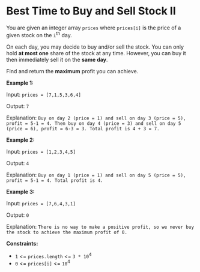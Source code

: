 # Best Time to Buy and Sell Stock II

You are given an integer array `prices` where `prices[i]` is the price of a given stock on the `i`<sup>th</sup> day.

On each day, you may decide to buy and/or sell the stock. You can only hold **at most one** share of the stock at any time. However, you can buy it then immediately sell it on the **same day**.

Find and return the **maximum** profit you can achieve.

 

**Example 1:**

Input: `prices = [7,1,5,3,6,4]`

Output: `7`

Explanation: `Buy on day 2 (price = 1) and sell on day 3 (price = 5), profit = 5-1 = 4.
Then buy on day 4 (price = 3) and sell on day 5 (price = 6), profit = 6-3 = 3.
Total profit is 4 + 3 = 7.`

**Example 2:**

Input: `prices = [1,2,3,4,5]`

Output: `4`

Explanation: `Buy on day 1 (price = 1) and sell on day 5 (price = 5), profit = 5-1 = 4.
Total profit is 4.`

**Example 3:**

Input: `prices = [7,6,4,3,1]`

Output: `0`

Explanation: `There is no way to make a positive profit, so we never buy the stock to achieve the maximum profit of 0.`

**Constraints:**

- `1` <= `prices.length` <= `3 * 10`<sup>4</sup>
- `0` <= `prices[i]` <= `10`<sup>4</sup>

